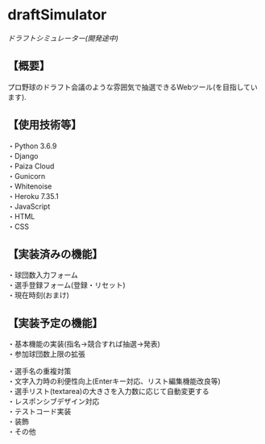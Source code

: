 # draftSimulator  
*ドラフトシミュレーター(開発途中)*  

## 【概要】  
プロ野球のドラフト会議のような雰囲気で抽選できるWebツール(を目指しています).  

## 【使用技術等】  
・Python 3.6.9  
・Django  
・Paiza Cloud  
・Gunicorn  
・Whitenoise  
・Heroku 7.35.1  
・JavaScript  
・HTML  
・CSS  

## 【実装済みの機能】  
・球団数入力フォーム  
・選手登録フォーム(登録・リセット)  
・現在時刻(おまけ)  

## 【実装予定の機能】  
・基本機能の実装(指名→競合すれば抽選→発表)  
・参加球団数上限の拡張  

・選手名の重複対策  
・文字入力時の利便性向上(Enterキー対応、リスト編集機能改良等)  
・選手リスト(textarea)の大きさを入力数に応じて自動変更する  
・レスポンシブデザイン対応  
・テストコード実装  
・装飾  
・その他  
